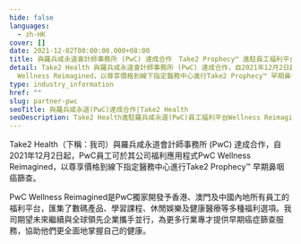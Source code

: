 ```yaml
---
hide: false
languages:
  - zh-HK
cover: []
date: 2021-12-02T00:00:00.000+08:00
title: 與羅兵咸永道會計師事務所 (PwC) 達成合作　Take2 Prophecy™ 進駐員工福利平台
detail: Take2 Health 與羅兵咸永道會計師事務所 (PwC) 達成合作，自2021年12月2日起，PwC員工可於其公司福利應用程式PwC
  Wellness Reimagined，以尊享價格到線下指定醫務中心進行Take2 Prophecy™ 早期鼻咽癌篩查。
type: industry_information
href: ""
slug: partner-pwc
seoTitle: 與羅兵咸永道(PwC)達成合作|Take2 Health
seoDescription: Take2 Health進駐羅兵咸永道(PwC)員工福利平台Wellness Reimagined，並提供Take2 Prophecy™早期鼻咽癌篩查。
---
```

Take2 Health（下稱：我司）與羅兵咸永道會計師事務所 (PwC) 達成合作，自2021年12月2日起，PwC員工可於其公司福利應用程式PwC Wellness Reimagined，以尊享價格到線下指定醫務中心進行Take2 Prophecy™ 早期鼻咽癌篩查。

PwC Wellness Reimagined是PwC獨家開發予香港、澳門及中國內地所有員工的福利平台，匯集了數碼產品、學習課程、休閒娛樂及健康醫療等多種福利選項。我司期望未來繼續與全球領先企業攜手並行，為更多行業專才提供早期癌症篩查服務，協助他們更全面地掌握自己的健康。